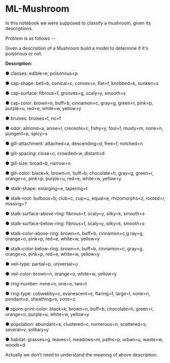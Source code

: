 # ML-Mushroom

In this notebook we were supposed to classify a mushroom, given its descriptions.

Problem is as follows -- 

Given a description of a Mushroom build a model to determine if it's poisonous or not.

**Description:**

● classes: edible=e, poisonous=p

● cap-shape: bell=b, conical=c, convex=x, flat=f, knobbed=k, sunken=s

● cap-surface: fibrous=f, grooves=g, scaly=y, smooth=s

● cap-color: brown=n, buff=b, cinnamon=c, gray=g, green=r, pink=p, purple=u, red=e, white=w, yellow=y

● bruises: bruises=t, no=f

● odor: almond=a, anise=l, creosote=c, fishy=y, foul=f, musty=m, none=n, pungent=p, spicy=s

● gill-attachment: attached=a, descending=d, free=f, notched=n

● gill-spacing: close=c, crowded=w, distant=d

● gill-size: broad=b, narrow=n

● gill-color: black=k, brown=n, buff=b, chocolate=h, gray=g, green=r, orange=o, pink=p, purple=u, red=e, white=w, yellow=y

● stalk-shape: enlarging=e, tapering=t

● stalk-root: bulbous=b, club=c, cup=u, equal=e, rhizomorphs=z, rooted=r, missing=?

● stalk-surface-above-ring: fibrous=f, scaly=y, silky=k, smooth=s

● stalk-surface-below-ring: fibrous=f, scaly=y, silky=k, smooth=s

● stalk-color-above-ring: brown=n, buff=b, cinnamon=c,g ray=g, orange=o, pink=p, red=e, white=w, yellow=y

● stalk-color-below-ring: brown=n, buff=b, cinnamon=c, gray=g, orange=o, pink=p, red=e, white=w, yellow=y

● veil-type: partial=p, universal=u

● veil-color: brown=n, orange=o, white=w, yellow=y

● ring-number: none=n, one=o, two=t

● ring-type: cobwebby=c, evanescent=e, flaring=f, large=l, none=n, pendant=p, sheathing=s, zone=z

● spore-print-color: black=k, brown=n, buff=b, chocolate=h, green=r, orange=o, purple=u, white=w, yellow=y

● population: abundant=a, clustered=c, numerous=n, scattered=s, several=v, solitary=y

● habitat: grasses=g, leaves=l, meadows=m, paths=p, urban=u, waste=w, woods=d


Actually we don't need to understand the meaning of above description.





